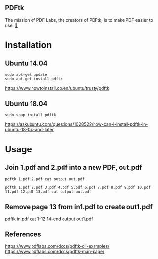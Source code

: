 PDFtk
---
The mission of PDF Labs, the creators of PDFtk, 
is to make PDF easier to use. [:link:](https://www.pdflabs.com/)


# Installation 

## Ubuntu 14.04

```
sudo apt-get update
sudo apt-get install pdftk
```

https://www.howtoinstall.co/en/ubuntu/trusty/pdftk

## Ubuntu 18.04

```
sudo snap install pdftk
```

https://askubuntu.com/questions/1028522/how-can-i-install-pdftk-in-ubuntu-18-04-and-later





# Usage 


## Join 1.pdf and 2.pdf into a new PDF, out.pdf
```
pdftk 1.pdf 2.pdf cat output out.pdf
```

```
pdftk 1.pdf 2.pdf 3.pdf 4.pdf 5.pdf 6.pdf 7.pdf 8.pdf 9.pdf 10.pdf 11.pdf 12.pdf 13.pdf cat output out.pdf
```

## Remove page 13 from in1.pdf to create out1.pdf
pdftk in.pdf cat 1-12 14-end output out1.pdf



## References
https://www.pdflabs.com/docs/pdftk-cli-examples/
https://www.pdflabs.com/docs/pdftk-man-page/



